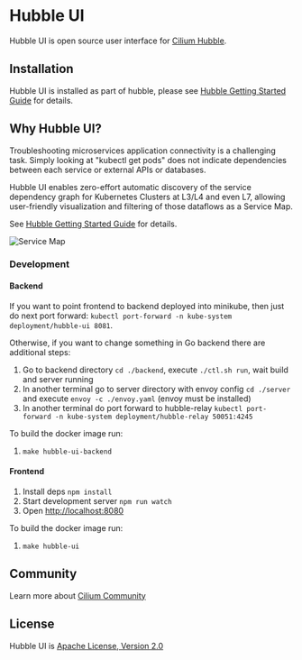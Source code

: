 # Hubble UI

Hubble UI is open source user interface for [Cilium Hubble](https://github.com/cilium/hubble).

## Installation

Hubble UI is installed as part of hubble, please see [Hubble Getting Started Guide](https://docs.cilium.io/en/stable/gettingstarted/hubble/#deploy-cilium-and-hubble) for details.

## Why Hubble UI?

Troubleshooting microservices application connectivity is a challenging task. Simply looking at "kubectl get pods" does not indicate dependencies between each service or external APIs or databases.

Hubble UI enables zero-effort automatic discovery of the service dependency graph for Kubernetes Clusters at L3/L4 and even L7, allowing user-friendly visualization and filtering of those dataflows as a Service Map.

See [Hubble Getting Started Guide](https://docs.cilium.io/en/stable/gettingstarted/hubble/#deploy-cilium-and-hubble) for details.

![Service Map](promo/servicemap.png)

### Development

#### Backend

If you want to point frontend to backend deployed into minikube, then just do next port forward: `kubectl port-forward -n kube-system deployment/hubble-ui 8081`.

Otherwise, if you want to change something in Go backend there are additional steps:

1. Go to backend directory `cd ./backend`, execute `./ctl.sh run`, wait build and server running
2. In another terminal go to server directory with envoy config `cd ./server` and execute `envoy -c ./envoy.yaml` (envoy must be installed)
3. In another terminal do port forward to hubble-relay `kubectl port-forward -n kube-system deployment/hubble-relay 50051:4245`

To build the docker image run:
1. `make hubble-ui-backend`

#### Frontend

1. Install deps `npm install`
2. Start development server `npm run watch`
3. Open [http://localhost:8080](http://localhost:8080)

To build the docker image run:
1. `make hubble-ui`

## Community

Learn more about [Cilium Community](https://github.com/cilium/cilium#community)

## License

Hubble UI is [Apache License, Version 2.0](https://github.com/cilium/hubble-ui/blob/master/LICENSE)

